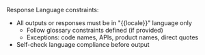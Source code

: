Response Language constraints:

- All outputs or responses must be in "{{locale}}" language only
  - Follow glossary constraints defined (if provided)
  - Exceptions: code names, APIs, product names, direct quotes
- Self-check language compliance before output
